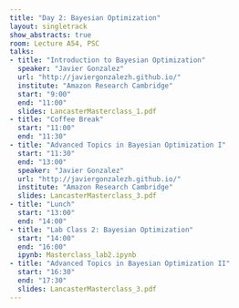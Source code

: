 ```yaml
---
title: "Day 2: Bayesian Optimization"
layout: singletrack
show_abstracts: true
room: Lecture A54, PSC
talks:
- title: "Introduction to Bayesian Optimization"
  speaker: "Javier Gonzalez"
  url: "http://javiergonzalezh.github.io/"
  institute: "Amazon Research Cambridge"
  start: "9:00"
  end: "11:00"
  slides: LancasterMasterclass_1.pdf
- title: "Coffee Break"
  start: "11:00"
  end: "11:30"
- title: "Advanced Topics in Bayesian Optimization I"
  start: "11:30"
  end: "13:00"
  speaker: "Javier Gonzalez"
  url: "http://javiergonzalezh.github.io/"
  institute: "Amazon Research Cambridge"
  slides: LancasterMasterclass_3.pdf
- title: "Lunch"
  start: "13:00"
  end: "14:00"
- title: "Lab Class 2: Bayesian Optimization"
  start: "14:00"
  end: "16:00"
  ipynb: Masterclass_lab2.ipynb
- title: "Advanced Topics in Bayesian Optimization II"
  start: "16:30"
  end: "17:30"
  slides: LancasterMasterclass_3.pdf
---
```

